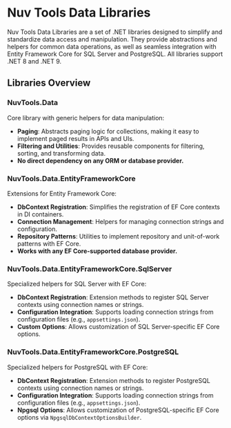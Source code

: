 # Nuv Tools Data Libraries

Nuv Tools Data Libraries are a set of .NET libraries designed to simplify and standardize data access and manipulation. They provide abstractions and helpers for common data operations, as well as seamless integration with Entity Framework Core for SQL Server and PostgreSQL. All libraries support .NET 8 and .NET 9.

## Libraries Overview

### NuvTools.Data

Core library with generic helpers for data manipulation:
- **Paging**: Abstracts paging logic for collections, making it easy to implement paged results in APIs and UIs.
- **Filtering and Utilities**: Provides reusable components for filtering, sorting, and transforming data.
- **No direct dependency on any ORM or database provider.**

### NuvTools.Data.EntityFrameworkCore

Extensions for Entity Framework Core:
- **DbContext Registration**: Simplifies the registration of EF Core contexts in DI containers.
- **Connection Management**: Helpers for managing connection strings and configuration.
- **Repository Patterns**: Utilities to implement repository and unit-of-work patterns with EF Core.
- **Works with any EF Core-supported database provider.**

### NuvTools.Data.EntityFrameworkCore.SqlServer

Specialized helpers for SQL Server with EF Core:
- **DbContext Registration**: Extension methods to register SQL Server contexts using connection names or strings.
- **Configuration Integration**: Supports loading connection strings from configuration files (e.g., `appsettings.json`).
- **Custom Options**: Allows customization of SQL Server-specific EF Core options.

### NuvTools.Data.EntityFrameworkCore.PostgreSQL

Specialized helpers for PostgreSQL with EF Core:
- **DbContext Registration**: Extension methods to register PostgreSQL contexts using connection names or strings.
- **Configuration Integration**: Supports loading connection strings from configuration files (e.g., `appsettings.json`).
- **Npgsql Options**: Allows customization of PostgreSQL-specific EF Core options via `NpgsqlDbContextOptionsBuilder`.